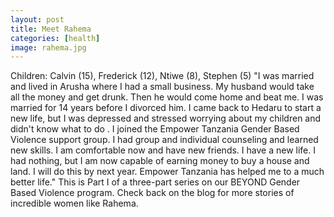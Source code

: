 ```yaml
---
layout: post
title: Meet Rahema
categories: [health]
image: rahema.jpg
---
```

Children: Calvin (15), Frederick (12), Ntiwe (8), Stephen (5)
"I was married and lived in Arusha where I had a small business. My husband would take all the money and get drunk. Then he would come home and beat me. I was married for 14 years before I divorced him. I came back to Hedaru to start a new life, but I was depressed and stressed worrying about my children and didn't know what to do . I joined the Empower Tanzania Gender Based Violence support group. I had group and individual counseling and learned new skills. I am comfortable now and have new friends. I have a new life. I had nothing, but I am now capable of earning money to buy a house and land. I will do this by next year. Empower Tanzania has helped me to a much better life."
This is Part I of a three-part series on our BEYOND Gender Based Violence program. Check back on the blog for more stories of incredible women like Rahema.
